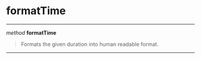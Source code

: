 # formatTime  
---  
*method* **formatTime**   
> Formats the given duration into human readable format.  
---  
